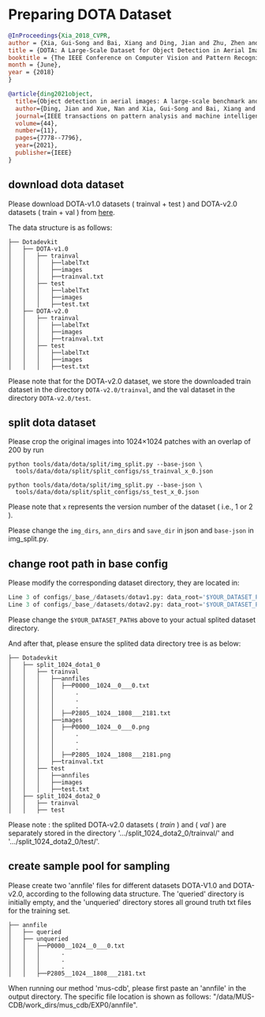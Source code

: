# Preparing DOTA Dataset

<!-- [DATASET] -->

```bibtex
@InProceedings{Xia_2018_CVPR,
author = {Xia, Gui-Song and Bai, Xiang and Ding, Jian and Zhu, Zhen and Belongie, Serge and Luo, Jiebo and Datcu, Mihai and Pelillo, Marcello and Zhang, Liangpei},
title = {DOTA: A Large-Scale Dataset for Object Detection in Aerial Images},
booktitle = {The IEEE Conference on Computer Vision and Pattern Recognition (CVPR)},
month = {June},
year = {2018}
}

@article{ding2021object,
  title={Object detection in aerial images: A large-scale benchmark and challenges},
  author={Ding, Jian and Xue, Nan and Xia, Gui-Song and Bai, Xiang and Yang, Wen and Yang, Michael Ying and Belongie, Serge and Luo, Jiebo and Datcu, Mihai and Pelillo, Marcello and others},
  journal={IEEE transactions on pattern analysis and machine intelligence},
  volume={44},
  number={11},
  pages={7778--7796},
  year={2021},
  publisher={IEEE}
}
```

## download dota dataset
Please download DOTA-v1.0 datasets ( trainval + test ) and DOTA-v2.0 datasets ( train + val ) from [here](https://captain-whu.github.io/DOTA/dataset.html).

The data structure is as follows:
```
├── Dotadevkit
│   ├── DOTA-v1.0
│   │   ├── trainval
│   │   │   ├──labelTxt
│   │   │   ├──images
│   │   │   ├──trainval.txt
│   │   ├── test
│   │   │   ├──labelTxt
│   │   │   ├──images
│   │   │   ├──test.txt
│   ├── DOTA-v2.0
│   │   ├── trainval
│   │   │   ├──labelTxt
│   │   │   ├──images
│   │   │   ├──trainval.txt
│   │   ├── test
│   │   │   ├──labelTxt
│   │   │   ├──images
│   │   │   ├──test.txt
```
Please note that for the DOTA-v2.0 dataset, we store the downloaded train dataset in the directory `DOTA-v2.0/trainval`, and the val dataset in the directory `DOTA-v2.0/test`.

## split dota dataset

Please crop the original images into 1024×1024 patches with an overlap of 200 by run

```shell
python tools/data/dota/split/img_split.py --base-json \
  tools/data/dota/split/split_configs/ss_trainval_x_0.json

python tools/data/dota/split/img_split.py --base-json \
  tools/data/dota/split/split_configs/ss_test_x_0.json
```

Please note that `x` represents the version number of the dataset ( i.e., 1 or 2 ).

Please change the `img_dirs`, `ann_dirs` and `save_dir` in json and `base-json` in img_split.py. 


## change root path in base config

Please modify the corresponding dataset directory, they are located in:

```python
Line 3 of configs/_base_/datasets/dotav1.py: data_root='$YOUR_DATASET_PATH/Dotadevkit/split_1024_dota1_0/'
Line 3 of configs/_base_/datasets/dotav2.py: data_root='$YOUR_DATASET_PATH/Dotadevkit/split_1024_dota2_0'

```
Please change the `$YOUR_DATASET_PATH`s above to your actual splited dataset directory.


And after that, please ensure the splited data directory tree is as below:

```
├── Dotadevkit
│   ├── split_1024_dota1_0
│   │   ├── trainval
│   │   │   ├──annfiles
│   │   │   │  ├──P0000__1024__0___0.txt
│   │   │   │      .
│   │   │   │      .
│   │   │   │      .
│   │   │   │  ├──P2805__1024__1808___2181.txt
│   │   │   ├──images
│   │   │   │  ├──P0000__1024__0___0.png
│   │   │   │      .
│   │   │   │      .
│   │   │   │      .
│   │   │   │  ├──P2805__1024__1808___2181.png
│   │   │   ├──trainval.txt
│   │   ├── test
│   │   │   ├──annfiles
│   │   │   ├──images
│   │   │   ├──test.txt
│   ├── split_1024_dota2_0
│   │   ├── trainval
│   │   ├── test
```

Please note : the splited DOTA-v2.0 datasets ( *train* ) and  ( *val* ) are separately stored in the directory '.../split_1024_dota2_0/trainval/' and '.../split_1024_dota2_0/test/'.

## create sample pool for sampling
Please create two 'annfile' files for different datasets DOTA-V1.0 and DOTA-v2.0, according to the following data structure. The 'queried' directory is initially empty, and the 'unqueried' directory stores all ground truth txt files for the training set.
```
├── annfile
│   ├── queried
│   ├── unqueried
│   │   ├──P0000__1024__0___0.txt
│   │   │      .
│   │   │      .
│   │   │      .
│   │   ├──P2805__1024__1808___2181.txt

```
When running our method 'mus-cdb', please first paste an 'annfile' in the output directory. The specific file location is shown as follows: "/data/MUS-CDB/work_dirs/mus_cdb/EXP0/annfile".
